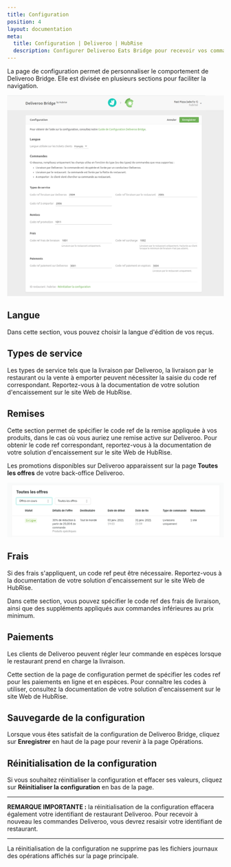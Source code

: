 ```yaml
---
title: Configuration
position: 4
layout: documentation
meta:
  title: Configuration | Deliveroo | HubRise
  description: Configurer Deliveroo Eats Bridge pour recevoir vos commandes Deliveroo dans votre solution d'encaissement ou d'autres applications connectées à HubRise.
---
```


La page de configuration permet de personnaliser le comportement de Deliveroo Bridge. Elle est divisée en plusieurs sections pour faciliter la navigation.

![Page de configuration de Deliveroo Bridge](../images/002-fr-configuration-page.png)

## Langue

Dans cette section, vous pouvez choisir la langue d'édition de vos reçus.

## Types de service

Les types de service tels que la livraison par Deliveroo, la livraison par le restaurant ou la vente à emporter peuvent nécessiter la saisie du code ref correspondant. Reportez-vous à la documentation de votre solution d'encaissement sur le site Web de HubRise.

## Remises

Cette section permet de spécifier le code ref de la remise appliquée à vos produits, dans le cas où vous auriez une remise active sur Deliveroo. Pour obtenir le code ref correspondant, reportez-vous à la documentation de votre solution d'encaissement sur le site Web de HubRise.

Les promotions disponibles sur Deliveroo apparaissent sur la page **Toutes les offres** de votre back-office Deliveroo.

![Exemple de page "Toutes les offres" dans le back-office Deliveroo](../images/013-fr-deliveroo-offer.png)

## Frais

Si des frais s'appliquent, un code ref peut être nécessaire. Reportez-vous à la documentation de votre solution d'encaissement sur le site Web de HubRise.

Dans cette section, vous pouvez spécifier le code ref des frais de livraison, ainsi que des suppléments appliqués aux commandes inférieures au prix minimum.

## Paiements

Les clients de Deliveroo peuvent régler leur commande en espèces lorsque le restaurant prend en charge la livraison.

Cette section de la page de configuration permet de spécifier les codes ref pour les paiements en ligne et en espèces. Pour connaître les codes à utiliser, consultez la documentation de votre solution d'encaissement sur le site Web de HubRise.

## Sauvegarde de la configuration

Lorsque vous êtes satisfait de la configuration de Deliveroo Bridge, cliquez sur **Enregistrer** en haut de la page pour revenir à la page Opérations.

## Réinitialisation de la configuration

Si vous souhaitez réinitialiser la configuration et effacer ses valeurs, cliquez sur **Réinitialiser la configuration** en bas de la page.

---

**REMARQUE IMPORTANTE :** la réinitialisation de la configuration effacera également votre identifiant de restaurant Deliveroo. Pour recevoir à nouveau les commandes Deliveroo, vous devrez resaisir votre identifiant de restaurant.

---

La réinitialisation de la configuration ne supprime pas les fichiers journaux des opérations affichés sur la page principale.
